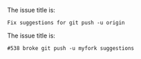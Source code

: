 The issue title is:

```text
Fix suggestions for git push -u origin
```

The issue title is:

```text
#538 broke git push -u myfork suggestions
```